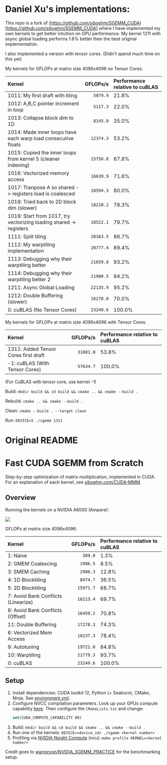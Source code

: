 # Daniel Xu's implementations:
This repo is a fork of (https://github.com/siboehm/SGEMM_CUDA)[https://github.com/siboehm/SGEMM_CUDA] where I have implemented my own kernels to get better intuition on GPU performance. My kernel 1211 with async global loading performs 1.6% better then the best original implementation.

I also implemented a version with tensor cores. (Didn't spend much time on this yet)

My kernels for GFLOPs at matrix size 4096x4096 no Tensor Cores:
<!-- benchmark_results -->
| Kernel                              |  GFLOPs/s | Performance relative to cuBLAS |
|:------------------------------------|----------:|:-------------------------------|
|1011: My first draft with tiling |`5079.9`| 21.8% |
|1012: A,B,C pointer increment in loop |`5117.3`| 22.0% |
|1013: Collapse block dim to 1D |`8145.0`| 35.0% |
|1014: Made inner loops have each warp load consecutive floats |`12374.3`| 53.2% |
|1015: Copied the inner loops from kernel 5 (cleaner indexing) |`15756.8`| 67.8% |
|1016: Vectorized memory access |`16639.9`| 71.6% |
|1017: Tranpose A so shared -> registers load is coalesced |`18594.3`| 80.0% |
|1018: Tried back to 2D block dim (slower) |`18210.2`| 78.3% |
|1019: Start from 1017, try vectorizing loading shared -> registers|`18522.1`| 79.7% |
|1111: Split tiling |`20163.5`| 86.7% |
|1112: My warptiling implementation |`20777.4`| 89.4% |
|1113: Debugging why their warptiling better |`21659.8`| 93.2% |
|1114: Debugging why their warptiling better 2 |`21900.5`|94.2% |
|1211: Async Global Loading | `22135.9` | 95.2%   |
|1212: Double Buffering (slower) |`16270.0`|70.0% |
| 0: cuBLAS (No Tensor Cores)   | `23249.6` | 100.0%   |
<!-- benchmark_results -->

My kernels for GFLOPs at matrix size 4096x4096 with Tensor Cores:
<!-- benchmark_results -->
| Kernel                              |  GFLOPs/s | Performance relative to cuBLAS |
|:------------------------------------|----------:|:-------------------------------|
|1311: Added Tensor Cores first draft |`31001.8` | 53.8% | 
|-1: cuBLAS (With Tensor Cores)   | `57634.7` | 100.0%   |
<!-- benchmark_results -->


(For CuBLAS with tensor core, use kernel -1)

Build: `mkdir build && cd build && cmake .. && cmake --build .`

Rebuild: `cmake .. && cmake --build .`

Clean: `cmake --build . --target clean`

Run: `DEVICE=5 ./sgemm 1311`


# Original README

# Fast CUDA SGEMM from Scratch

Step-by-step optimization of matrix multiplication, implemented in CUDA.
For an explanation of each kernel, see [siboehm.com/CUDA-MMM](https://siboehm.com/articles/22/CUDA-MMM).

## Overview

Running the kernels on a NVIDIA A6000 (Ampere):

![](benchmark_results.png)

GFLOPs at matrix size 4096x4096:
<!-- benchmark_results -->
| Kernel                              |  GFLOPs/s | Performance relative to cuBLAS |
|:------------------------------------|----------:|:-------------------------------|
| 1: Naive                            |   `309.0` | 1.3%                           |
| 2: GMEM Coalescing                  |  `1986.5` | 8.5%                           |
| 3: SMEM Caching                     |  `2980.3` | 12.8%                          |
| 4: 1D Blocktiling                   |  `8474.7` | 36.5%                          |
| 5: 2D Blocktiling                   | `15971.7` | 68.7%                          |
| 7: Avoid Bank Conflicts (Linearize) | `16213.4` | 69.7%                          |
| 8: Avoid Bank Conflicts (Offset)    | `16459.2` | 70.8%                          |
| 11: Double Buffering                | `17278.3` | 74.3%                          |
| 6: Vectorized Mem Access            | `18237.3` | 78.4%                          |
| 9: Autotuning                       | `19721.0` | 84.8%                          |
| 10: Warptiling                      | `21779.3` | 93.7%                          |
| 0: cuBLAS                           | `23249.6` | 100.0%                         |
<!-- benchmark_results -->

## Setup

1. Install dependencies: CUDA toolkit 12, Python (+ Seaborn), CMake, Ninja. See [environment.yml](environment.yml).
1. Configure NVCC compilation parameters. Look up your GPUs compute
   capability [here](https://developer.nvidia.com/cuda-gpus). Then configure the `CMakeLists.txt` and change:
    ```cmake
    set(CUDA_COMPUTE_CAPABILITY 80)
    ```
1. Build: `mkdir build && cd build && cmake .. && cmake --build .`
1. Run one of the kernels: `DEVICE=<device_id> ./sgemm <kernel number>`
1. Profiling via [NVIDIA Nsight Compute](https://developer.nvidia.com/nsight-compute) (ncu): `make profile KERNEL=<kernel number>`

Credit goes to [wangzyon/NVIDIA_SGEMM_PRACTICE](https://github.com/wangzyon/NVIDIA_SGEMM_PRACTICE) for the benchmarking setup.
